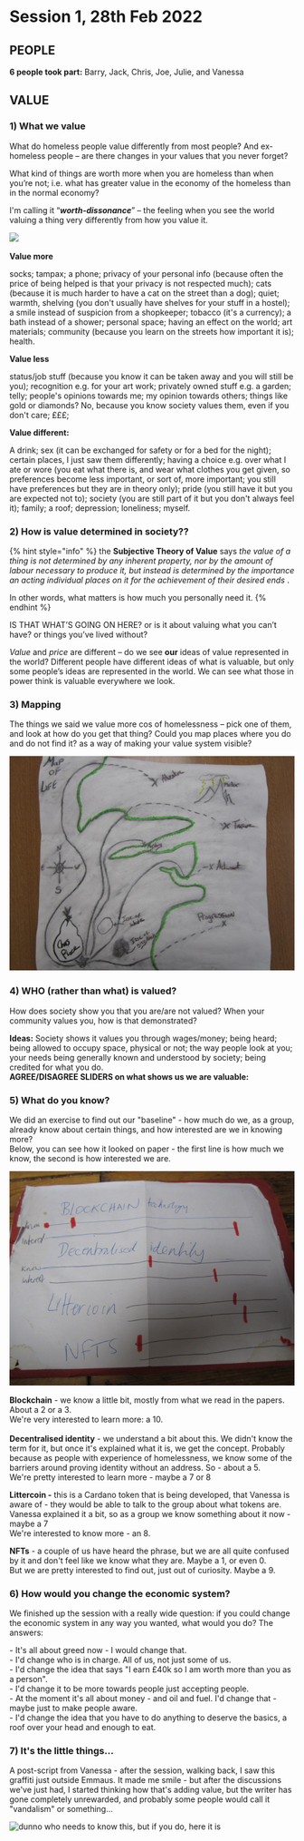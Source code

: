 # Session 1, 28th Feb 2022

## **PEOPLE**

**6 people took part:** Barry, Jack, Chris, Joe, Julie, and Vanessa

## **VALUE**

### **1) What we value**

What do homeless people value differently from most people? And ex-homeless people – are there changes in your values that you never forget?

What kind of things are worth more when you are homeless than when you’re not; i.e. what has greater value in the economy of the homeless than in the normal economy?&#x20;

I'm calling it “_**worth-dissonance**_” – the feeling when you see the world valuing a thing very differently from how you value it.

![](../.gitbook/assets/IMG\_1173.JPG)

**Value more**

socks; tampax; a phone; privacy of your personal info (because often the price of being helped is that your privacy is not respected much); cats (because it is much harder to have a cat on the street than a dog); quiet; warmth, shelving (you don't usually have shelves for your stuff in a hostel); a smile instead of suspicion from a shopkeeper; tobacco (it's a currency); a bath instead of a shower; personal space; having an effect on the world; art materials; community (because you learn on the streets how important it is); health.

**Value less**

status/job stuff (because you know it can be taken away and you will still be you); recognition e.g. for your art work; privately owned stuff e.g. a garden; telly; people's opinions towards me; my opinion towards others; things like gold or diamonds? No, because you know society values them, even if you don't care; £££;&#x20;

**Value different:**

A drink; sex (it can be exchanged for safety or for a bed for the night); certain places, I just saw them differently; having a choice e.g. over what I ate or wore (you eat what there is, and wear what clothes you get given, so preferences become less important, or sort of, more important; you still have preferences but they are in theory only); pride (you still have it but you are expected not to); society (you are still part of it but you don't always feel it); family; a roof; depression; loneliness; myself.

### **2) How is value determined in society??**

{% hint style="info" %}
the **Subjective Theory of Value** says _the value of a thing is not determined by any inherent property, nor by the amount of labour necessary to produce it, but instead is determined by the importance an acting individual places on it for the achievement of their desired ends_ .&#x20;

In other words, what matters is how much you personally need it.
{% endhint %}

IS THAT WHAT’S GOING ON HERE? or is it about valuing what you can’t have? or things you’ve lived without?

_Value_ and _price_ are different – do we see **our** ideas of value represented in the world? Different people have different ideas of what is valuable, but only some people’s ideas are represented in the world. We can see what those in power think is valuable everywhere we look.

### **3) Mapping**

The things we said we value more cos of homelessness – pick one of them, and look at how do you get that thing? Could you map places where you do and do not find it? as a way of making your value system visible?

![Chris Bullock: Sketch map of life](<../.gitbook/assets/Chris - map of life.JPG>)

### **4) WHO (rather than what) is valued?**&#x20;

How does society show you that you are/are not valued? When your community values you, how is that demonstrated?&#x20;

**Ideas:** Society shows it values you through wages/money; being heard; being allowed to occupy space, physical or not; the way people look at you; your needs being generally known and understood by society; being credited for what you do.  \
**AGREE/DISAGREE SLIDERS on what shows us we are valuable:**

### **5) What do you know?**

We did an exercise to find out our "baseline" - how much do we, as a group, already know about certain things, and how interested are we in knowing more?\
Below, you can see how it looked on paper - the first line is how much we know, the second is how interested we are.

![](../.gitbook/assets/baseline.JPG)

**Blockchain** - we know a little bit, mostly from what we read in the papers. About a 2 or a 3.\
We're very interested to learn more: a 10.\
\
**Decentralised identity** - we understand a bit about this. We didn't know the term for it, but once it's explained what it is, we get the concept. Probably because as people with experience of homelessness, we know some of the barriers around proving identity without an address. So - about a 5.\
We're pretty interested to learn more - maybe a 7 or 8

**Littercoin -** this is a Cardano token that is being developed, that Vanessa is aware of - they would be able to talk to the group about what tokens are. Vanessa explained it a bit, so as a group we know something about it now - maybe a 7\
We're interested to know more - an 8.

**NFTs** - a couple of us have heard the phrase, but we are all quite confused by it and don't feel like we know what they are. Maybe a 1, or even 0.\
But we are pretty interested to find out, just out of curiosity. Maybe a 9.

### 6) How would you change the economic system?

We finished up the session with a really wide question: if you could change the economic system in any way you wanted, what would you do? The answers:

&#x20;\- It's all about greed now - I would change that.\
&#x20;\- I'd change who is in charge. All of us, not just some of us.\
&#x20;\- I'd change the idea that says "I earn £40k so I am worth more than you as a person".\
&#x20;\- I'd change it to be more towards people just accepting people.\
&#x20;\- At the moment it's all about money - and oil and fuel. I'd change that - maybe just to make people aware.\
&#x20;\- I'd change the idea that you have to do anything to deserve the basics, a roof over your head and enough to eat.

### 7) It's the little things...

A post-script from Vanessa - after the session, walking back, I saw this graffiti just outside Emmaus. It made me smile - but after the discussions we've just had, I started thinking how that's adding value, but the writer has gone completely unrewarded, and probably some people would call it "vandalism" or something...

![dunno who needs to know this, but if you do, here it is](../.gitbook/assets/IMG\_1169.JPG)

&#x20;
